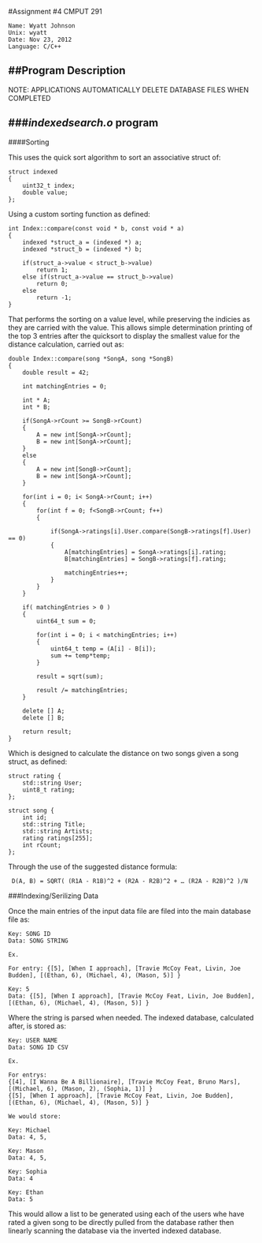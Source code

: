 #Assignment \#4 CMPUT 291
```
Name: Wyatt Johnson
Unix: wyatt
Date: Nov 23, 2012
Language: C/C++
```
##Program Description
---
NOTE: APPLICATIONS AUTOMATICALLY DELETE DATABASE FILES WHEN COMPLETED

###*indexedsearch.o* program
---
####Sorting


This uses the quick sort algorithm to sort an associative struct of:

```
struct indexed
{
	uint32_t index;
	double value;
};
```

Using a custom sorting function as defined:

```
int Index::compare(const void * b, const void * a)
{
	indexed *struct_a = (indexed *) a;
	indexed *struct_b = (indexed *) b;
	
	if(struct_a->value < struct_b->value)
		return 1;
	else if(struct_a->value == struct_b->value)
		return 0;
	else
		return -1;
}
```

That performs the sorting on a value level, while preserving the indicies as they are carried with the value. This allows simple determination printing of the top 3 entries after the quicksort to display the smallest value for the distance calculation, carried out as:

```
double Index::compare(song *SongA, song *SongB)
{
	double result = 42;
	
	int matchingEntries = 0;
	
	int * A;
	int * B;
	
	if(SongA->rCount >= SongB->rCount)
	{
		A = new int[SongA->rCount];
		B = new int[SongA->rCount];
	}
	else
	{
		A = new int[SongB->rCount];
		B = new int[SongA->rCount];
	}
	
	for(int i = 0; i< SongA->rCount; i++)
	{
		for(int f = 0; f<SongB->rCount; f++)
		{
			
			if(SongA->ratings[i].User.compare(SongB->ratings[f].User) == 0)
			{
				A[matchingEntries] = SongA->ratings[i].rating;
				B[matchingEntries] = SongB->ratings[f].rating;
				
				matchingEntries++;
			}
		}
	}
	
	if( matchingEntries > 0 )
	{
		uint64_t sum = 0;
		
		for(int i = 0; i < matchingEntries; i++)
		{
			uint64_t temp = (A[i] - B[i]);
			sum += temp*temp;
		}
		
		result = sqrt(sum);
		
		result /= matchingEntries;
	}
	
	delete [] A;
	delete [] B;
	
	return result;
}
```

Which is designed to calculate the distance on two songs given a song struct, as defined:

```
struct rating {
	std::string User;
	uint8_t rating;
};

struct song {
	int id;
	std::string Title;
	std::string Artists;
	rating ratings[255];
	int rCount;
};
```

Through the use of the suggested distance formula:

```
 D(A, B) = SQRT( (R1A - R1B)^2 + (R2A - R2B)^2 + … (R2A - R2B)^2 )/N
```

###Indexing/Serilizing Data

Once the main entries of the input data file are filed into the main database file as:

```
Key: SONG ID
Data: SONG STRING

Ex.

For entry: {[5], [When I approach], [Travie McCoy Feat, Livin, Joe Budden], [(Ethan, 6), (Michael, 4), (Mason, 5)] }

Key: 5
Data: {[5], [When I approach], [Travie McCoy Feat, Livin, Joe Budden], [(Ethan, 6), (Michael, 4), (Mason, 5)] }
```

Where the string is parsed when needed. The indexed database, calculated after, is stored as:

```
Key: USER NAME
Data: SONG ID CSV

Ex.

For entrys:
{[4], [I Wanna Be A Billionaire], [Travie McCoy Feat, Bruno Mars], [(Michael, 6), (Mason, 2), (Sophia, 1)] }
{[5], [When I approach], [Travie McCoy Feat, Livin, Joe Budden], [(Ethan, 6), (Michael, 4), (Mason, 5)] }

We would store:

Key: Michael
Data: 4, 5,

Key: Mason
Data: 4, 5,

Key: Sophia
Data: 4

Key: Ethan
Data: 5
```

This would allow a list to be generated using each of the users whe have rated a given song to be directly pulled from the database rather then linearly scanning the database via the inverted indexed database.
